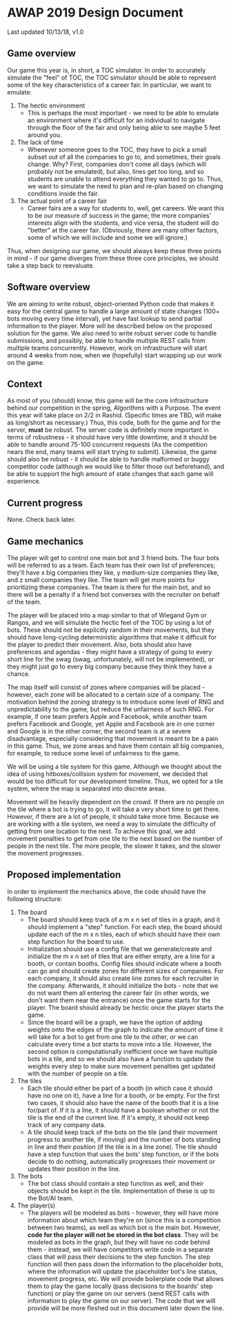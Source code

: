 # AWAP 2019 Design Document
Last updated 10/13/18, v1.0

## Game overview

Our game this year is, in short, a TOC simulator. In order to accurately simulate the "feel" of TOC, the TOC simulator should be able to represent some of the key characteristics of a career fair. In particular, we want to emulate:
1. The hectic environment
    * This is perhaps the most important - we need to be able to emulate an environment where it's difficult for an individual to navigate through the floor of the fair and only being able to see maybe 5 feet around you.
2. The lack of time
    * Whenever someone goes to the TOC, they have to pick a small subset out of all the companies to go to, and sometimes, their goals change. Why? First, companies don't come all days (which will probably not be emulated), but also, lines get too long, and so students are unable to attend everything they wanted to go to. Thus, we want to simulate the need to plan and re-plan based on changing conditions inside the fair.
3. The actual point of a career fair
    * Career fairs are a way for students to, well, get careers. We want this to be our measure of success in the game; the more companies' interests align with the students, and vice versa, the student will do "better" at the career fair. (Obviously, there are many other factors, some of which we will include and some we will ignore.)

Thus, when designing our game, we should always keep these three points in mind - if our game diverges from these three core principles, we should take a step back to reevaluate.

## Software overview

We are aiming to write robust, object-oriented Python code that makes it easy for the central game to handle a large amount of state changes (100+ bots moving every time interval), yet have fast lookup to send partial information to the player. More will be described below on the proposed solution for the game. We also need to write robust server code to handle submissions, and possibly, be able to handle multiple REST calls from multiple teams concurrently. However, work on infrastructure will start around 4 weeks from now, when we (hopefully) start wrapping up our work on the game.

## Context

As most of you (should) know, this game will be the core infrastructure behind our competition in the spring, Algorithms with a Purpose. The event this year will take place on 2/2 in Rashid. (Specific times are TBD, will make as long/short as necessary.) Thus, this code, both for the game and for the server, **must** be robust. The server code is definitely more important in terms of robustness - it should have very little downtime, and it should be able to handle around 75-100 concurrent requests (As the competition nears the end, many teams will start trying to submit). Likewise, the game should also be robust - it should be able to handle malformed or buggy competitor code (although we would like to filter those out beforehand), and be able to support the high amount of state changes that each game will experience.

## Current progress

None. Check back later.

## Game mechanics

The player will get to control one main bot and 3 friend bots. The four bots will be referred to as a team. Each team has their own list of preferences; they'll have x big companies they like, y medium-size companies they like, and z small companies they like. The team will get more points for prioritizing these companies. The team is there for the main bot, and so there will be a penalty if a friend bot converses with the recruiter on behalf of the team.

The player will be placed into a map similar to that of Wiegand Gym or Rangos, and we will simulate the hectic feel of the TOC by using a lot of bots. These should not be explicitly random in their movements, but they should have long-cycling deterministic algorithms that make it difficult for the player to predict their movement. Also, bots should also have preferences and agendas - they might have a strategy of going to every short line for the swag (swag, unfortunately, will not be implemented), or they might just go to every big company because they think they have a chance.

The map itself will consist of zones where companies will be placed - however, each zone will be allocated to a certain size of a company. The motivation behind the zoning strategy is to introduce some level of RNG and unpredictability to the game, but reduce the unfairness of such RNG. For example, if one team prefers Apple and Facebook, while another team prefers Facebook and Google, yet Apple and Facebook are in one corner and Google is in the other corner, the second team is at a severe disadvantage, especially considering that movement is meant to be a pain in this game. Thus, we zone areas and have them contain all big companies, for example, to reduce some level of unfairness to the game.

We will be using a tile system for this game. Although we thought about the idea of using hitboxes/collision system for movement, we decided that would be too difficult for our development timeline. Thus, we opted for a tile system, where the map is separated into discrete areas.

Movement will be heavily dependent on the crowd. If there are no people on the tile where a bot is trying to go, it will take a very short time to get there. However, if there are a lot of people, it should take more time. Because we are working with a tile system, we need a way to simulate the difficulty of getting from one location to the next. To achieve this goal, we add movement penalties to get from one tile to the next based on the number of people in the next tile. The more people, the slower it takes, and the slower the movement progresses.

## Proposed implementation

In order to implement the mechanics above, the code should have the following structure:

1. The board
    * The board should keep track of a m x n set of tiles in a graph, and it should implement a "step" function. For each step, the board should update each of the m x n tiles, each of which should have their own step function for the board to use.
    * Initialization should use a config file that we generate/create and initialize the m x n set of tiles that are either empty, are a line for a booth, or contain booths. Config files should indicate where a booth can go and should create zones for different sizes of companies. For each company, it should also create line zones for each recruiter in the company. Afterwards, it should initialize the bots - note that we do not want them all entering the career fair (in other words, we don't want them near the entrance) once the game starts for the player. The board should already be hectic once the player starts the game.
    * Since the board will be a graph, we have the option of adding weights onto the edges of the graph to indicate the amount of time it will take for a bot to get from one tile to the other, or we can calculate every time a bot starts to move into a tile. However, the second option is computationally inefficient once we have multiple bots in a tile, and so we should also have a function to update the weights every step to make sure movement penalties get updated with the number of people on a tile.
2. The tiles
    * Each tile should either be part of a booth (in which case it should have no one on it), have a line for a booth, or be empty. For the first two cases, it should also have the name of the booth that it is a line for/part of. If it is a line, it should have a boolean whether or not the tile is the end of the current line. If it's empty, it should not keep track of any company data.
    * A tile should keep track of the bots on the tile (and their movement progress to another tile, if moving) and the number of bots standing in line and their position (if the tile is in a line zone). The tile should have a step function that uses the bots' step function, or if the bots decide to do nothing, automatically progresses their movement or updates their position in the line.
3. The bots
    * The bot class should contain a step function as well, and their objects should be kept in the tile. Implementation of these is up to the Bot/AI team.
4. The player(s)
    * The players will be modeled as bots - however, they will have more information about which team they're on (since this is a competition between two teams), as well as which bot is the main bot. However, **code for the player will not be stored in the bot class**. They will be modeled as bots in the graph, but they will have no code behind them - instead, we will have competitors write code in a separate class that will pass their decisions to the step function. The step function will then pass down the information to the placeholder bots, where the information will update the placeholder bot's line status, movement progress, etc. We will provide boilerplate code that allows them to play the game locally (pass decisions to the boards' step function) or play the game on our servers (send REST calls with information to play the game on our server). The code that we will provide will be more fleshed out in this document later down the line.

